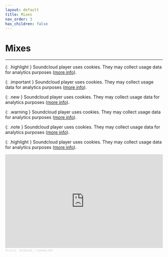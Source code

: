 ```yaml
---
layout: default
title: Mixes
nav_order: 3
has_children: false
---
```


# Mixes
---

{: .highlight }
Soundcloud player uses cookies. They may collect usage data for analytics purposes ([more info](https://soundcloud.com/pages/cookies)).

{: .important }
Soundcloud player uses cookies. They may collect usage data for analytics purposes ([more info](https://soundcloud.com/pages/cookies)).

{: .new }
Soundcloud player uses cookies. They may collect usage data for analytics purposes ([more info](https://soundcloud.com/pages/cookies)).

{: .warning }
Soundcloud player uses cookies. They may collect usage data for analytics purposes ([more info](https://soundcloud.com/pages/cookies)).


{: .note }
Soundcloud player uses cookies. They may collect usage data for analytics purposes ([more info](https://soundcloud.com/pages/cookies)).

{: .highlight }
Soundcloud player uses cookies. They may collect usage data for analytics purposes ([more info](https://soundcloud.com/pages/cookies)).

<iframe width="100%" height="300" scrolling="no" frameborder="no" allow="autoplay" src="https://w.soundcloud.com/player/?url=https%3A//api.soundcloud.com/tracks/1399273564&color=%23c2eec7&auto_play=false&hide_related=false&show_comments=true&show_user=true&show_reposts=false&show_teaser=true&visual=true"></iframe><div style="font-size: 10px; color: #cccccc;line-break: anywhere;word-break: normal;overflow: hidden;white-space: nowrap;text-overflow: ellipsis; font-family: Interstate,Lucida Grande,Lucida Sans Unicode,Lucida Sans,Garuda,Verdana,Tahoma,sans-serif;font-weight: 100;"><a href="https://soundcloud.com/presea" title="ℙ𝕣𝕖𝕤𝕖𝕒" target="_blank" style="color: #cccccc; text-decoration: none;">ℙ𝕣𝕖𝕤𝕖𝕒</a> · <a href="https://soundcloud.com/presea/unbound-presea-mix" title="un.bound_ + presea mix" target="_blank" style="color: #cccccc; text-decoration: none;">un.bound_ + presea mix</a></div>

